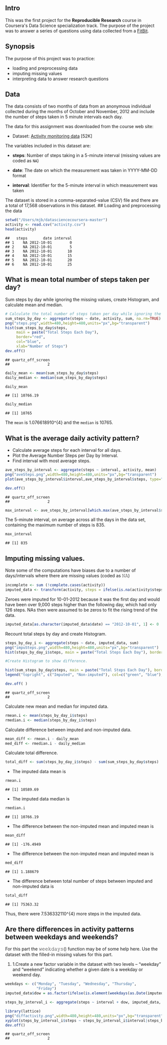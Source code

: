 Intro
-----

This was the first project for the **Reproducible Research** course in Coursera's Data Science specialization track. The purpose of the project was to answer a series of questions using data collected from a [FitBit](http://en.wikipedia.org/wiki/Fitbit).

Synopsis
--------

The purpose of this project was to practice:

-   loading and preprocessing data
-   imputing missing values
-   interpreting data to answer research questions

Data
----

The data consists of two months of data from an anonymous individual collected during the months of October and November, 2012 and include the number of steps taken in 5 minute intervals each day.

The data for this assignment was downloaded from the course web site:

-   Dataset: [Activity monitoring data](https://d396qusza40orc.cloudfront.net/repdata%2Fdata%2Factivity.zip) \[52K\]

The variables included in this dataset are:

-   **steps**: Number of steps taking in a 5-minute interval (missing values are coded as `NA`)

-   **date**: The date on which the measurement was taken in YYYY-MM-DD format

-   **interval**: Identifier for the 5-minute interval in which measurement was taken

The dataset is stored in a comma-separated-value (CSV) file and there are a total of 17,568 observations in this dataset. \#\# Loading and preprocessing the data

``` r
setwd("/Users/mjb/datasciencecoursera-master")
activity <- read.csv("activity.csv")
head(activity)
```

    ##   steps       date interval
    ## 1    NA 2012-10-01        0
    ## 2    NA 2012-10-01        5
    ## 3    NA 2012-10-01       10
    ## 4    NA 2012-10-01       15
    ## 5    NA 2012-10-01       20
    ## 6    NA 2012-10-01       25

What is mean total number of steps taken per day?
-------------------------------------------------

Sum steps by day while ignoring the missing values, create Histogram, and calculate mean and median.

``` r
# Calculate the total number of steps taken per day while ignoring the missing values in the dataset.
sum_steps_by_day <- aggregate(steps ~ date, activity, sum, na.rm=TRUE)
png("steps.png",width=480,height=480,units="px",bg="transparent")
hist(sum_steps_by_day$steps, 
     main = paste("Total Steps Each Day"),  
     border="red",
     col="blue", 
     xlab="Number of Steps")
dev.off()
```

    ## quartz_off_screen 
    ##                 2

``` r
daily_mean <- mean(sum_steps_by_day$steps)
daily_median <- median(sum_steps_by_day$steps)
```

``` r
daily_mean
```

    ## [1] 10766.19

``` r
daily_median
```

    ## [1] 10765

The `mean` is 1.076618910^{4} and the `median` is 10765.

What is the average daily activity pattern?
-------------------------------------------

-   Calculate average steps for each interval for all days.
-   Plot the Average Number Steps per Day by Interval.
-   Find interval with most average steps.

``` r
ave_steps_by_interval <- aggregate(steps ~ interval, activity, mean)
png("aveSteps.png",width=480,height=480,units="px",bg="transparent")
plot(ave_steps_by_interval$interval,ave_steps_by_interval$steps, type="l", xlab="Interval", ylab="Number of Steps",main="Average Number of Steps per Day by Interval")

dev.off()
```

    ## quartz_off_screen 
    ##                 2

``` r
max_interval <- ave_steps_by_interval[which.max(ave_steps_by_interval$steps),1]
```

The 5-minute interval, on average across all the days in the data set, containing the maximum number of steps is 835.

``` r
max_interval
```

    ## [1] 835

Imputing missing values.
------------------------

Note some of the computations have biases due to a number of days/intervals where there are missing values (coded as 𝙽𝙰)

``` r
incomplete <- sum (!complete.cases(activity))
imputed_data <- transform(activity, steps = ifelse(is.na(activity$steps), ave_steps_by_interval$steps[match(activity$interval, ave_steps_by_interval$interval)], activity$steps))
```

Zeroes were imputed for 10-01-2012 because it was the first day and would have been over 9,000 steps higher than the following day, which had only 126 steps. NAs then were assumed to be zeros to fit the rising trend of the data.

``` r
imputed_data[as.character(imputed_data$date) == "2012-10-01", 1] <- 0
```

Recount total steps by day and create Histogram.

``` r
steps_by_day_i <- aggregate(steps ~ date, imputed_data, sum)
png("impuSteps.png",width=480,height=480,units="px",bg="transparent")
hist(steps_by_day_i$steps, main = paste("Total Steps Each Day"), border="red",col="green", xlab="Number of Steps")

#Create Histogram to show difference.

hist(sum_steps_by_day$steps, main = paste("Total Steps Each Day"), border="red", col="blue", xlab="Number of Steps", add=T)
legend("topright", c("Imputed", "Non-imputed"), col=c("green", "blue"), lwd=10)

dev.off( )
```

    ## quartz_off_screen 
    ##                 2

Calculate new mean and median for imputed data.

``` r
rmean.i <- mean(steps_by_day_i$steps)
rmedian.i <- median(steps_by_day_i$steps)
```

Calculate difference between imputed and non-imputed data.

``` r
mean_diff <- rmean.i - daily_mean
med_diff <- rmedian.i - daily_median
```

Calculate total difference.

``` r
total_diff <- sum(steps_by_day_i$steps) - sum(sum_steps_by_day$steps)
```

-   The imputed data mean is

``` r
rmean.i
```

    ## [1] 10589.69

-   The imputed data median is

``` r
rmedian.i
```

    ## [1] 10766.19

-   The difference between the non-imputed mean and imputed mean is

``` r
mean_diff
```

    ## [1] -176.4949

-   The difference between the non-imputed mean and imputed mean is

``` r
med_diff
```

    ## [1] 1.188679

-   The difference between total number of steps between imputed and non-imputed data is

``` r
total_diff
```

    ## [1] 75363.32

Thus, there were 7.536332110^{4} more steps in the imputed data.

Are there differences in activity patterns between weekdays and weekends?
-------------------------------------------------------------------------

For this part the 𝚠𝚎𝚎𝚔𝚍𝚊𝚢𝚜() function may be of some help here. Use the dataset with the filled-in missing values for this part.

1.  1.Create a new factor variable in the dataset with two levels – “weekday” and “weekend” indicating whether a given date is a weekday or weekend day.

``` r
weekdays <- c("Monday", "Tuesday", "Wednesday", "Thursday", 
              "Friday")
imputed_data$dow = as.factor(ifelse(is.element(weekdays(as.Date(imputed_data$date)),weekdays), "Weekday", "Weekend"))

steps_by_interval_i <- aggregate(steps ~ interval + dow, imputed_data, mean)

library(lattice)
png("diffactivity.png",width=480,height=480,units="px",bg="transparent")
xyplot(steps_by_interval_i$steps ~ steps_by_interval_i$interval|steps_by_interval_i$dow, main="Average Steps per Day by Interval",xlab="Interval", ylab="Steps",layout=c(1,2), type="l")
dev.off()
```

    ## quartz_off_screen 
    ##                 2
